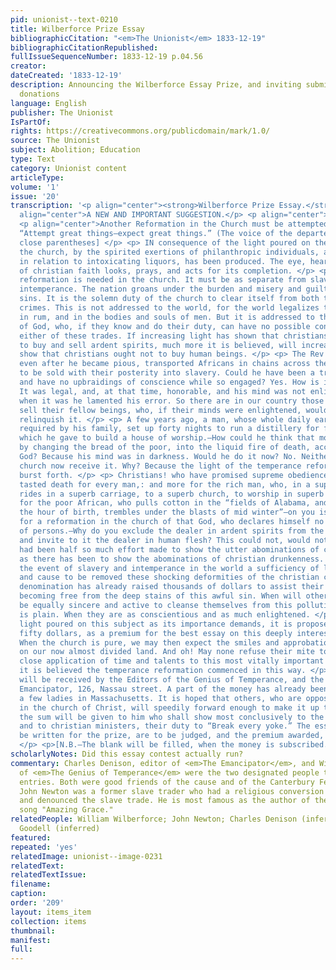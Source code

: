 ```yaml
---
pid: unionist--text-0210
title: Wilberforce Prize Essay
bibliographicCitation: "<em>The Unionist</em> 1833-12-19"
bibliographicCitationRepublished: 
fullIssueSequenceNumber: 1833-12-19 p.04.56
creator: 
dateCreated: '1833-12-19'
description: Announcing the Wilberforce Essay Prize, and inviting submissions and
  donations
language: English
publisher: The Unionist
IsPartOf: 
rights: https://creativecommons.org/publicdomain/mark/1.0/
source: The Unionist
subject: Abolition; Education
type: Text
category: Unionist content
articleType: 
volume: '1'
issue: '20'
transcription: '<p align="center"><strong>Wilberforce Prize Essay.</strong></p> <p
  align="center">A NEW AND IMPORTANT SUGGESTION.</p> <p align="center">CHRISTIAN SLAVERY.</p>
  <p align="center">Another Reformation in the Church must be attempted.</p> <p align="center">
  “Attempt great things—expect great things.” (The voice of the departed. [sic no
  close parentheses] </p> <p> IN consequence of the light poured on the public, and
  the church, by the spirited exertions of philanthropic individuals, a great change,
  in relation to intoxicating liquors, has been produced. The eye, heart, and hand
  of christian faith looks, prays, and acts for its completion. </p> <p> But another
  reformation is needed in the church. It must be as separate from slavery, as from
  intemperance. The nation groans under the burden and misery and guilt of both these
  sins. It is the solemn duty of the church to clear itself from both these tremendous
  crimes. This is not addressed to the world, for the world legalizes the traffic
  in rum, and in the bodies and souls of men. But it is addressed to the children
  of God, who, if they know and do their duty, can have no possible connection with
  either of these trades. If increasing light has shown that christians ought not
  to buy and sell ardent spirits, much more it is believed, will increasing light
  show that christians ought not to buy human beings. </p> <p> The Rev John Newton,
  even after he became pious, transported Africans in chains across the Atlantic,
  to be sold with their posterity into slavery. Could he have been a true christian,
  and have no upbraidings of conscience while so engaged? Yes. How is it possible?
  It was legal, and, at that time, honorable, and his mind was not enlightened.—Afterwards
  when it was he lamented his error. So there are in our country those who buy and
  sell their fellow beings, who, if their minds were enlightened, would lament and
  relinquish it. </p> <p> A few years ago, a man, whose whole daily earnings were
  required by his family, set up forty nights to run a distillery for forty dollars,
  which he gave to build a house of worship.—How could he think that money obtained
  by changing the bread of the poor, into the liquid fire of death, acceptable to
  God? Because his mind was in darkness. Would he do it now? No. Neither would the
  church now receive it. Why? Because the light of the temperance reformation has
  burst forth. </p> <p> Christians! who have promised supreme obedience to Him, that
  tasted death for every man,: and more for the rich man, who, in a superb dress,
  rides in a superb carriage, to a superb church, to worship in superb style, than
  for the poor African, who pulls cotton in the “fields of Alabama, and naked as in
  the hour of birth, trembles under the blasts of mid winter”—on you is this call
  for a reformation in the church of that God, who declares himself no respector [sic]
  of persons.—Why do you exclude the dealer in ardent spirits from the communion table,
  and invite to it the dealer in human flesh? This could not, would not be, if there
  had been half so much effort made to show the utter abominations of christian slavery,
  as there has been to show the abominations of christian drunkenness. Whatever maybe
  the event of slavery and intemperance in the world a sufficiency of light will show,
  and cause to be removed these shocking deformities of the christian church. One
  denomination has already raised thousands of dollars to assist their brethren in
  becoming free from the deep stains of this awful sin. When will other denominations
  be equally sincere and active to cleanse themselves from this pollution? The answer
  is plain. When they are as conscientious and as much enlightened. </p> <p> To have
  light poured on this subject as its importance demands, it is proposed to raise
  fifty dollars, as a premium for the best essay on this deeply interesting subject.
  When the church is pure, we may then expect the smiles and approbation of heaven
  on our now almost divided land. And oh! May none refuse their mite to reward the
  close application of time and talents to this most vitally important theme; for
  it is believed the temperance reformation commenced in this way. </p> <p> Donations
  will be received by the Editors of the Genius of Temperance, and the Editor of the
  Emancipator, 126, Nassau street. A part of the money has already been raised by
  a few ladies in Massachusetts. It is hoped that others, who are opposed to slavery
  in the church of Christ, will speedily forward enough to make it up to $50, when
  the sum will be given to him who shall show most conclusively to the christian church
  and to christian ministers, their duty to “Break every yoke.” The essays which shall
  be written for the prize, are to be judged, and the premium awarded, by ________
  </p> <p>[N.B.—The blank will be filled, when the money is subscribed.]</p> '
scholarlyNotes: Did this essay contest actually run?
commentary: Charles Denison, editor of <em>The Emancipator</em>, and William Goodell
  of <em>The Genius of Temperance</em> were the two designated people to whom to send
  entries. Both were good friends of the cause and of the Canterbury Female Academy.
  John Newton was a former slave trader who had a religious conversion to Christianity,
  and denounced the slave trade. He is most famous as the author of the words to the
  song "Amazing Grace."
relatedPeople: William Wilberforce; John Newton; Charles Denison (inferred); William
  Goodell (inferred)
featured: 
repeated: 'yes'
relatedImage: unionist--image-0231
relatedText: 
relatedTextIssue: 
filename: 
caption: 
order: '209'
layout: items_item
collection: items
thumbnail: 
manifest: 
full: 
---
```

